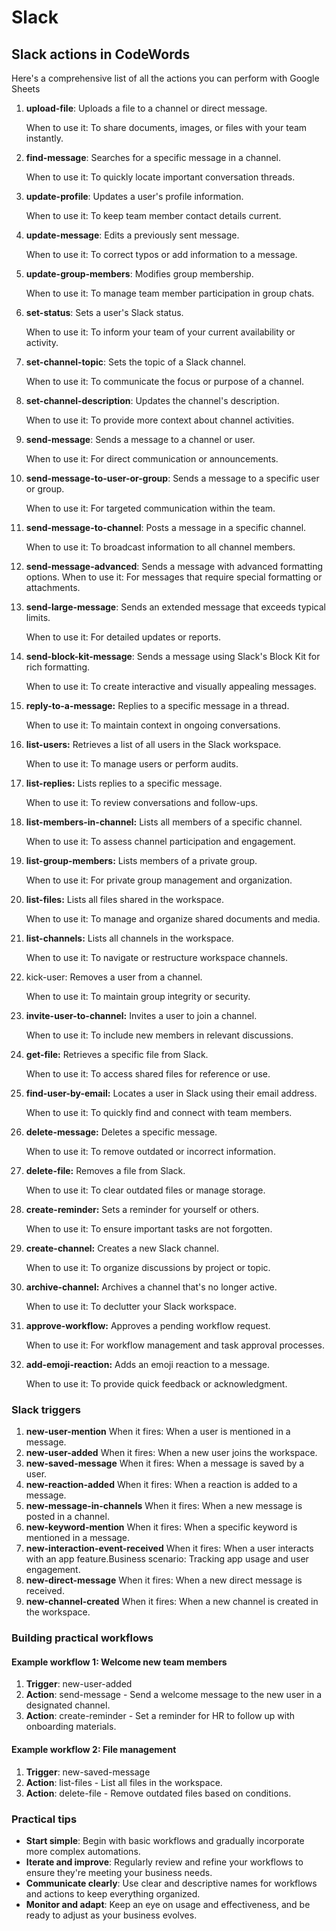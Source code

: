 # Slack

## Slack actions in CodeWords

Here's a comprehensive list of all the actions you can perform with Google Sheets&#x20;

1.  **upload-file**: Uploads a file to a channel or direct message.

    When to use it: To share documents, images, or files with your team instantly.
2.  **find-message**: Searches for a specific message in a channel.

    When to use it: To quickly locate important conversation threads.
3.  **update-profile**: Updates a user's profile information.

    When to use it: To keep team member contact details current.
4.  **update-message**: Edits a previously sent message.

    When to use it: To correct typos or add information to a message.
5.  **update-group-members**: Modifies group membership.

    When to use it: To manage team member participation in group chats.
6.  **set-status**: Sets a user's Slack status.

    When to use it: To inform your team of your current availability or activity.
7.  **set-channel-topic**: Sets the topic of a Slack channel.&#x20;

    When to use it: To communicate the focus or purpose of a channel.
8.  **set-channel-description**: Updates the channel's description.

    When to use it: To provide more context about channel activities.
9.  **send-message**: Sends a message to a channel or user.

    When to use it: For direct communication or announcements.
10. **send-message-to-user-or-group**: Sends a message to a specific user or group.

    When to use it: For targeted communication within the team.
11. **send-message-to-channel**: Posts a message in a specific channel.

    When to use it: To broadcast information to all channel members.
12. **send-message-advanced**: Sends a message with advanced formatting options. When to use it: For messages that require special formatting or attachments.
13. **send-large-message**: Sends an extended message that exceeds typical limits.

    When to use it: For detailed updates or reports.
14. **send-block-kit-message**: Sends a message using Slack's Block Kit for rich formatting.

    When to use it: To create interactive and visually appealing messages.
15. **reply-to-a-message:** Replies to a specific message in a thread.

    When to use it: To maintain context in ongoing conversations.
16. **list-users:** Retrieves a list of all users in the Slack workspace.

    When to use it: To manage users or perform audits.
17. **list-replies:** Lists replies to a specific message.

    When to use it: To review conversations and follow-ups.
18. **list-members-in-channel:** Lists all members of a specific channel.

    When to use it: To assess channel participation and engagement.
19. **list-group-members:** Lists members of a private group.

    When to use it: For private group management and organization.
20. **list-files:** Lists all files shared in the workspace.

    When to use it: To manage and organize shared documents and media.
21. **list-channels:** Lists all channels in the workspace.

    When to use it: To navigate or restructure workspace channels.
22. kick-user: Removes a user from a channel.

    When to use it: To maintain group integrity or security.
23. **invite-user-to-channel:** Invites a user to join a channel.

    When to use it: To include new members in relevant discussions.
24. **get-file:** Retrieves a specific file from Slack.

    When to use it: To access shared files for reference or use.
25. **find-user-by-email:** Locates a user in Slack using their email address.

    When to use it: To quickly find and connect with team members.
26. **delete-message:** Deletes a specific message.

    When to use it: To remove outdated or incorrect information.
27. **delete-file:** Removes a file from Slack.

    When to use it: To clear outdated files or manage storage.
28. **create-reminder:** Sets a reminder for yourself or others.&#x20;

    When to use it: To ensure important tasks are not forgotten.
29. **create-channel:** Creates a new Slack channel.

    When to use it: To organize discussions by project or topic.
30. **archive-channel:** Archives a channel that's no longer active.

    When to use it: To declutter your Slack workspace.
31. **approve-workflow:** Approves a pending workflow request.

    When to use it: For workflow management and task approval processes.
32. **add-emoji-reaction:** Adds an emoji reaction to a message.

    When to use it: To provide quick feedback or acknowledgment.

### Slack triggers <a href="#slack-triggers" id="slack-triggers"></a>

1. **new-user-mention** When it fires: When a user is mentioned in a message.&#x20;
2. **new-user-added** When it fires: When a new user joins the workspace.
3. **new-saved-message** When it fires: When a message is saved by a user.
4. **new-reaction-added** When it fires: When a reaction is added to a message.
5. **new-message-in-channels** When it fires: When a new message is posted in a channel.
6. **new-keyword-mention** When it fires: When a specific keyword is mentioned in a message.
7. **new-interaction-event-received** When it fires: When a user interacts with an app feature.Business scenario: Tracking app usage and user engagement.
8. **new-direct-message** When it fires: When a new direct message is received.
9. **new-channel-created** When it fires: When a new channel is created in the workspace.

### Building practical workflows <a href="#building-practical-workflows" id="building-practical-workflows"></a>

#### Example workflow 1: Welcome new team members <a href="#example-workflow-1-welcome-new-team-members" id="example-workflow-1-welcome-new-team-members"></a>

1. **Trigger**: new-user-added
2. **Action**: send-message - Send a welcome message to the new user in a designated channel.
3. **Action**: create-reminder - Set a reminder for HR to follow up with onboarding materials.

#### Example workflow 2: File management <a href="#example-workflow-2-file-management" id="example-workflow-2-file-management"></a>

1. **Trigger**: new-saved-message
2. **Action**: list-files - List all files in the workspace.
3. **Action**: delete-file - Remove outdated files based on conditions.

### Practical tips <a href="#practical-tips" id="practical-tips"></a>

* **Start simple**: Begin with basic workflows and gradually incorporate more complex automations.
* **Iterate and improve**: Regularly review and refine your workflows to ensure they're meeting your business needs.
* **Communicate clearly**: Use clear and descriptive names for workflows and actions to keep everything organized.
* **Monitor and adapt**: Keep an eye on usage and effectiveness, and be ready to adjust as your business evolves.
